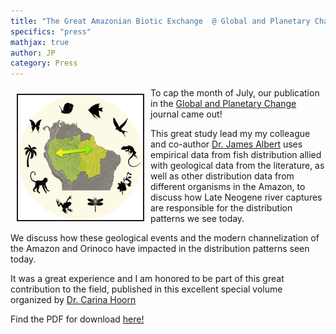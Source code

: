 ```yaml
---
title: "The Great Amazonian Biotic Exchange  @ Global and Planetary Change"
specifics: "press"
mathjax: true
author: JP
category: Press
---
```

<img style="float: left; margin: 10px 10px 10px 10px" src="/img/planetary_albert.jpg" width="200px" height="200px" border="2px">

To cap the month of July, our publication in the [Global and Planetary Change](https://www.sciencedirect.com/journal/global-and-planetary-change) journal came out!

This great study lead my my colleague and co-author [Dr. James Albert](https://biology.louisiana.edu/james-albert) uses empirical data from fish distribution allied with geological data from the literature, as well as other distribution data from different organisms in the Amazon, to discuss how Late Neogene river captures are responsible for the distribution patterns we see today.

We discuss how these geological events and the modern channelization of the Amazon and Orinoco have impacted in the distribution patterns seen today.

It was a great experience and I am honored to be part of this great contribution to the field, published in this excellent special volume organized by [Dr. Carina Hoorn](https://www.uva.nl/en/profile/h/o/m.c.hoorn2/m.c.hoorn.html?cb)

Find the PDF for download [here!](https://www.sciencedirect.com/science/article/abs/pii/S0921818121001399) 
